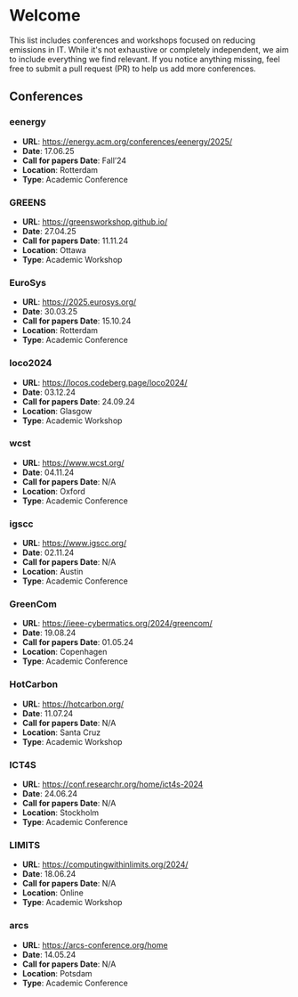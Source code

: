 # Welcome

This list includes conferences and workshops focused on reducing emissions in IT. While it's not exhaustive or completely independent, we aim to include everything we find relevant. If you notice anything missing, feel free to submit a pull request (PR) to help us add more conferences.

## Conferences

### eenergy

- **URL**: https://energy.acm.org/conferences/eenergy/2025/
- **Date**: 17.06.25
- **Call for papers Date**: Fall’24
- **Location**: Rotterdam
- **Type**: Academic Conference

### GREENS

- **URL**: https://greensworkshop.github.io/
- **Date**: 27.04.25
- **Call for papers Date**: 11.11.24
- **Location**: Ottawa
- **Type**: Academic Workshop

### EuroSys

- **URL**: https://2025.eurosys.org/
- **Date**: 30.03.25
- **Call for papers Date**: 15.10.24
- **Location**: Rotterdam
- **Type**: Academic Conference

### loco2024

- **URL**: https://locos.codeberg.page/loco2024/
- **Date**: 03.12.24
- **Call for papers Date**: 24.09.24
- **Location**: Glasgow
- **Type**: Academic Workshop

### wcst

- **URL**: https://www.wcst.org/
- **Date**: 04.11.24
- **Call for papers Date**: N/A
- **Location**: Oxford
- **Type**: Academic Conference

### igscc

- **URL**: https://www.igscc.org/
- **Date**: 02.11.24
- **Call for papers Date**: N/A
- **Location**: Austin
- **Type**: Academic Conference

### GreenCom

- **URL**: https://ieee-cybermatics.org/2024/greencom/
- **Date**: 19.08.24
- **Call for papers Date**: 01.05.24
- **Location**: Copenhagen
- **Type**: Academic Conference

### HotCarbon

- **URL**: https://hotcarbon.org/
- **Date**: 11.07.24
- **Call for papers Date**: N/A
- **Location**: Santa Cruz
- **Type**: Academic Workshop

### ICT4S

- **URL**: https://conf.researchr.org/home/ict4s-2024
- **Date**: 24.06.24
- **Call for papers Date**: N/A
- **Location**: Stockholm
- **Type**: Academic Conference

### LIMITS

- **URL**: https://computingwithinlimits.org/2024/
- **Date**: 18.06.24
- **Call for papers Date**: N/A
- **Location**: Online
- **Type**: Academic Workshop

### arcs

- **URL**: https://arcs-conference.org/home
- **Date**: 14.05.24
- **Call for papers Date**: N/A
- **Location**: Potsdam
- **Type**: Academic Conference

